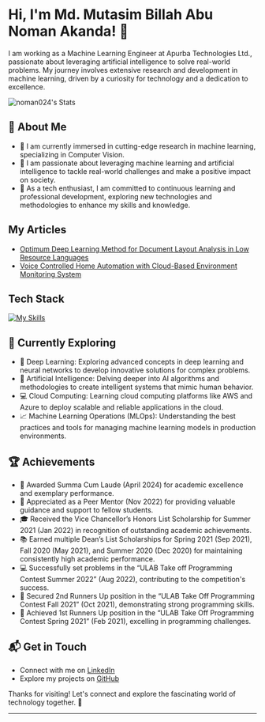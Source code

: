 # Hi, I'm Md. Mutasim Billah Abu Noman Akanda! 👋

I am working as a Machine Learning Engineer at Apurba Technologies Ltd., passionate about leveraging artificial intelligence to solve real-world problems. My journey involves extensive research and development in machine learning, driven by a curiosity for technology and a dedication to excellence.

![noman024's Stats](https://github-readme-stats.vercel.app/api?username=noman024&theme=vue-dark&show_icons=true&hide_border=true&count_private=true)

## 🚀 About Me

- 🔭 I am currently immersed in cutting-edge research in machine learning, specializing in Computer Vision.
- 🌟 I am passionate about leveraging machine learning and artificial intelligence to tackle real-world challenges and make a positive impact on society.
- 💼 As a tech enthusiast, I am committed to continuous learning and professional development, exploring new technologies and methodologies to enhance my skills and knowledge.

## My Articles
- [Optimum Deep Learning Method for Document Layout Analysis in Low Resource Languages](https://doi.org/10.1145/3603287.3651184)
- [Voice Controlled Home Automation with Cloud-Based Environment Monitoring System](https://doi.org/10.1007/978-981-19-9638-2_21)

## Tech Stack
[![My Skills](https://skillicons.dev/icons?i=python,cplusplus,c,pytorch,tensorflow,keras,opencv,numpy,pandas,scikit-learn,matplotlib,tesseract,beautifulsoup,triton,kafka,docker,aws,sagemaker,streamlit,anaconda,roboflow,jmeter,postman,fastapi,latex,git,linux,bash,pytest,mypy,nmap,zap,metasploit,trello,jira,ganttpro)](https://skillicons.dev)

## 🌱 Currently Exploring

- 🚀 Deep Learning: Exploring advanced concepts in deep learning and neural networks to develop innovative solutions for complex problems.
- 🌟 Artificial Intelligence: Delving deeper into AI algorithms and methodologies to create intelligent systems that mimic human behavior.
- 💻 Cloud Computing: Learning cloud computing platforms like AWS and Azure to deploy scalable and reliable applications in the cloud.
- 📈 Machine Learning Operations (MLOps): Understanding the best practices and tools for managing machine learning models in production environments.

 ## 🏆 Achievements

- 🌟 Awarded Summa Cum Laude (April 2024) for academic excellence and exemplary performance.
- 🏅 Appreciated as a Peer Mentor (Nov 2022) for providing valuable guidance and support to fellow students.
- 🎓 Received the Vice Chancellor’s Honors List Scholarship for Summer 2021 (Jan 2022) in recognition of outstanding academic achievements.
- 📚 Earned multiple Dean’s List Scholarships for Spring 2021 (Sep 2021), Fall 2020 (May 2021), and Summer 2020 (Dec 2020) for maintaining consistently high academic performance.
- 💻 Successfully set problems in the “ULAB Take off Programming Contest Summer 2022” (Aug 2022), contributing to the competition's success.
- 🥈 Secured 2nd Runners Up position in the “ULAB Take Off Programming Contest Fall 2021” (Oct 2021), demonstrating strong programming skills.
- 🥇 Achieved 1st Runners Up position in the “ULAB Take Off Programming Contest Spring 2021” (Feb 2021), excelling in programming challenges.

## 📬 Get in Touch

- Connect with me on [LinkedIn](https://www.linkedin.com/in/noman024/)
- Explore my projects on [GitHub](https://github.com/noman024)

Thanks for visiting! Let's connect and explore the fascinating world of technology together. 🚀

---
